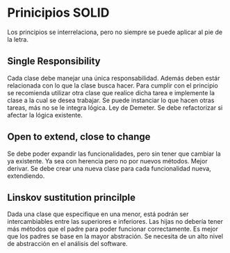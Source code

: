 # Prinicipios SOLID

Los principios se interrelaciona, pero no siempre se puede aplicar al pie de 
la letra. 

## Single Responsibility

Cada clase debe manejar una única responsabilidad. Además deben estár 
relacionada con lo que la clase busca hacer. Para cumplir con el principio 
se recomienda utilizar otra clase que realice dicha tarea e implemente la 
clase a la cual se desea trabajar. Se puede instanciar lo que  hacen otras 
tareas, más no se le integra lógica. Ley de Demeter. Se debe refactorizar si 
afectar la lógica existente. 

## Open to extend, close to change

Se debe poder expandir las funcionalidades, pero sin tener que cambiar la ya 
existente. Ya sea con herencia pero no por nuevos métodos. Mejor derivar. Se 
debe crear una nueva clase para cada funcionalidad nueva, extendiendo. 

## Linskov sustitution princilple

Dada una clase que especifique en una menor, está podrán ser intercambiables 
entre las superiores e inferiores. Las hijas no debería tener más métodos 
que el padre para poder funcionar correctamente. Es mejor que los padres se 
base en la mayor abstración. Se necesita de un alto nivel de abstracción en 
el análisis del software. 


